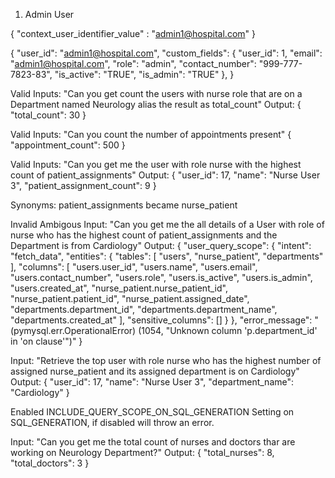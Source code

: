 1. Admin User

{
    "context_user_identifier_value" : "admin1@hospital.com"
}

{
    "user_id": "admin1@hospital.com",
    "custom_fields": {
        "user_id": 1,
        "email": "admin1@hospital.com",
        "role": "admin",
        "contact_number": "999-777-7823-83",
        "is_active": "TRUE",
        "is_admin": "TRUE"
    },
}

Valid Inputs: "Can you get count the users with nurse role that are on a Department named Neurology alias the result as total_count"
Output: 
{
    "total_count": 30
}

Valid Inputs: "Can you count the number of appointments present"
{
    "appointment_count": 500
}


Valid Inputs:  "Can you get me the user with role nurse with the highest count of patient_assignments"
Output:
{
    "user_id": 17,
    "name": "Nurse User 3",
    "patient_assignment_count": 9
}

Synonyms: patient_assignments became nurse_patient



Invalid Ambigous Input: "Can you get me the all details of a User with role of nurse who has the highest count of patient_assignments and the Department is from Cardiology"
Output:
{
    "user_query_scope": {
            "intent": "fetch_data",
            "entities": {
                "tables": [
                    "users",
                    "nurse_patient",
                    "departments"
                ],
                "columns": [
                    "users.user_id",
                    "users.name",
                    "users.email",
                    "users.contact_number",
                    "users.role",
                    "users.is_active",
                    "users.is_admin",
                    "users.created_at",
                    "nurse_patient.nurse_patient_id",
                    "nurse_patient.patient_id",
                    "nurse_patient.assigned_date",
                    "departments.department_id",
                    "departments.department_name",
                    "departments.created_at"
                ],
                "sensitive_columns": []
            }
    },
    "error_message": "(pymysql.err.OperationalError) (1054, \"Unknown column 'p.department_id' in 'on clause'\")"
}

Input: "Retrieve the top user with role nurse who has the highest number of assigned nurse_patient and its assigned department is on Cardiology"
Output: 
{
    "user_id": 17,
    "name": "Nurse User 3",
    "department_name": "Cardiology"
}

Enabled INCLUDE_QUERY_SCOPE_ON_SQL_GENERATION Setting on SQL_GENERATION, if disabled will throw an error.


Input:   "Can you get me the total count of nurses and doctors thar are working on Neurology Department?"
Output:
{
    "total_nurses": 8,
    "total_doctors": 3
}

